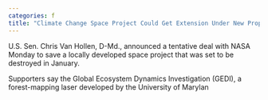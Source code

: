 ```yaml
---
categories: f
title: "Climate Change Space Project Could Get Extension Under New Proposal"
---
```


U.S. Sen. Chris Van Hollen, D-Md., announced a tentative deal with NASA Monday to save a locally developed space project that was set to be destroyed in January.&nbsp;



Supporters say the Global Ecosystem Dynamics Investigation (GEDI), a forest-mapping laser developed by the University of Marylan